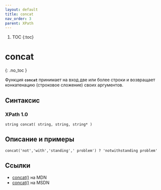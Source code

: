 ```yaml
---
layout: default
title: concat
nav_order: 3
parent: XPath
---
```


<!-- prettier-ignore-start -->
1. TOC
{:toc}

# concat
{: .no_toc }
<!-- prettier-ignore-end -->

Функция **`concat`** принимает на вход две или более строки и возвращает конкатенацию (строковое сложение) своих аргументов.

## Синтаксис

### XPath 1.0

```
string concat( string, string, string* )
```

## Описание и примеры

```
concat('not','with','standing',' problem') ? 'notwithstanding problem'
```

## Ссылки

- [concat()](https://developer.mozilla.org/en-US/docs/Web/XPath/Functions/concat) на MDN
- [concat()](https://docs.microsoft.com/en-us/previous-versions/dotnet/netframework-4.0/ms256123%28v%3dvs.100%29) на MSDN
